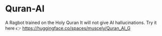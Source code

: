 # Quran-AI
A Ragbot trained on the Holy Quran
It will not give AI hallucinations.
Try it here 👉 https://huggingface.co/spaces/muscely/Quran_AI_G
